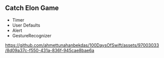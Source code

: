 
##  Catch Elon Game

- Timer
- User Defaults
- Alert
- GestureRecognizer


https://github.com/ahmettunahanbekdas/100DaysOfSwift/assets/97003033/8d09a37c-f550-431a-836f-945cae8bae6a
